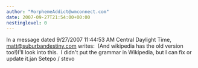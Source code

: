 ```yaml
---
author: "MorphemeAddict@wmconnect.com"
date: 2007-09-27T21:54:00+00:00
nestinglevel: 0
---
```

In a message dated 9/27/2007 11:44:53 AM Central Daylight Time, [matt@suburbandestiny.com](mailto://matt@suburbandestiny.com) writes:
  (And wikipedia has the old version too!)I'll look into this.  I didn't put the grammar in Wikipedia, but I can fix or update it.jan Setepo / stevo
